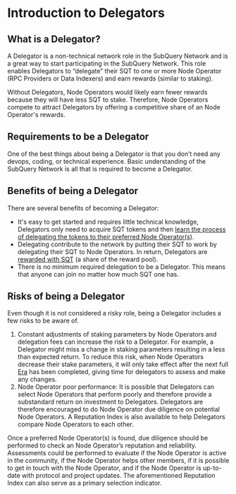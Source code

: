 # Introduction to Delegators

## What is a Delegator?

A Delegator is a non-technical network role in the SubQuery Network and is a great way to start participating in the SubQuery Network. This role enables Delegators to “delegate” their SQT to one or more Node Operator (RPC Providers or Data Indexers) and earn rewards (similar to staking).

Without Delegators, Node Operators would likely earn fewer rewards because they will have less SQT to stake. Therefore, Node Operators compete to attract Delegators by offering a competitive share of an Node Operator's rewards.

## Requirements to be a Delegator

One of the best things about being a Delegator is that you don’t need any devops, coding, or technical experience. Basic understanding of the SubQuery Network is all that is required to become a Delegator.

## Benefits of being a Delegator

There are several benefits of becoming a Delegator:

- It's easy to get started and requires little technical knowledge, Delegators only need to acquire SQT tokens and then [learn the process of delegating the tokens to their preferred Node Operator(s)](./delegating.md).
- Delegating contribute to the network by putting their SQT to work by delegating their SQT to Node Operators. In return, Delegators are [rewarded with SQT](./rewards.md) (a share of the reward pool).
- There is no minimum required delegation to be a Delegator. This means that anyone can join no matter how much SQT one has.

## Risks of being a Delegator

Even though it is not considered a risky role, being a Delegator includes a few risks to be aware of.

1. Constant adjustments of staking parameters by Node Operators and delegation fees can increase the risk to a Delegator. For example, a Delegator might miss a change in staking parameters resulting in a less than expected return. To reduce this risk, when Node Operators decrease their stake parameters, it will only take effect after the next full [Era](../design/era.md) has been completed, giving time for delegators to assess and make any changes.
2. Node Operator poor performance: It is possible that Delegators can select Node Operators that perform poorly and therefore provide a substandard return on investment to Delegators. Delegators are therefore encouraged to do Node Operator due diligence on potential Node Operators. A Reputation Index is also available to help Delegators compare Node Operators to each other.

Once a preferred Node Operator(s) is found, due diligence should be performed to check an Node Operator’s reputation and reliability. Assessments could be performed to evaluate if the Node Operator is active in the community, if the Node Operator helps other members, if it is possible to get in touch with the Node Operator, and if the Node Operator is up-to-date with protocol and project updates. The aforementioned Reputation Index can also serve as a primary selection indicator.
